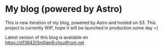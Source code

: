 # My blog (powered by Astro)

This is new iteration of my blog, powered by Astro and hosted on S3. This project is currently WIP, hope it will be launched in production some day =)

Latest version of this blog is available on https://d13642t3m0aej9.cloudfront.net
